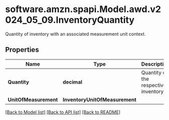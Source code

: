 # software.amzn.spapi.Model.awd.v2024_05_09.InventoryQuantity
Quantity of inventory with an associated measurement unit context.

## Properties

Name | Type | Description | Notes
------------ | ------------- | ------------- | -------------
**Quantity** | **decimal** | Quantity of the respective inventory. | 
**UnitOfMeasurement** | **InventoryUnitOfMeasurement** |  | 

[[Back to Model list]](../README.md#documentation-for-models) [[Back to API list]](../README.md#documentation-for-api-endpoints) [[Back to README]](../README.md)

